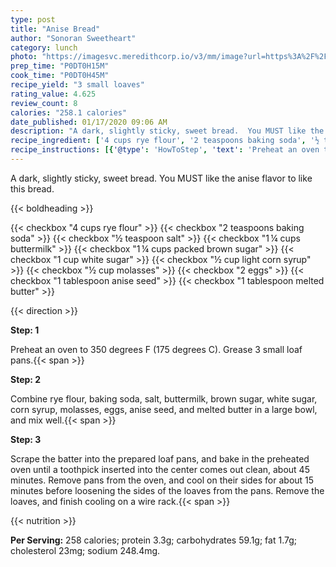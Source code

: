 ```yaml
---
type: post
title: "Anise Bread"
author: "Sonoran Sweetheart"
category: lunch
photo: "https://imagesvc.meredithcorp.io/v3/mm/image?url=https%3A%2F%2Fimages.media-allrecipes.com%2Fuserphotos%2F1090707.jpg"
prep_time: "P0DT0H15M"
cook_time: "P0DT0H45M"
recipe_yield: "3 small loaves"
rating_value: 4.625
review_count: 8
calories: "258.1 calories"
date_published: 01/17/2020 09:06 AM
description: "A dark, slightly sticky, sweet bread.  You MUST like the anise flavor to like this bread."
recipe_ingredient: ['4 cups rye flour', '2 teaspoons baking soda', '½ teaspoon salt', '1\u2009¼ cups buttermilk', '1\u2009¼ cups packed brown sugar', '1 cup white sugar', '½ cup light corn syrup', '½ cup molasses', '2 eggs', '1 tablespoon anise seed', '1 tablespoon melted butter']
recipe_instructions: [{'@type': 'HowToStep', 'text': 'Preheat an oven to 350 degrees F (175 degrees C). Grease 3 small loaf pans.\n'}, {'@type': 'HowToStep', 'text': 'Combine rye flour, baking soda, salt, buttermilk, brown sugar, white sugar, corn syrup, molasses, eggs, anise seed, and melted butter in a large bowl, and mix well.\n'}, {'@type': 'HowToStep', 'text': 'Scrape the batter into the prepared loaf pans, and bake in the preheated oven until a toothpick inserted into the center comes out clean, about 45 minutes.  Remove pans from the oven, and cool on their sides for about 15 minutes before loosening the sides of the loaves from the pans. Remove the loaves, and finish cooling on a wire rack.\n'}]
---
```


A dark, slightly sticky, sweet bread.  You MUST like the anise flavor to like this bread. 

{{< boldheading >}}

{{< checkbox "4 cups rye flour" >}}
{{< checkbox "2 teaspoons baking soda" >}}
{{< checkbox "½ teaspoon salt" >}}
{{< checkbox "1 ¼ cups buttermilk" >}}
{{< checkbox "1 ¼ cups packed brown sugar" >}}
{{< checkbox "1 cup white sugar" >}}
{{< checkbox "½ cup light corn syrup" >}}
{{< checkbox "½ cup molasses" >}}
{{< checkbox "2  eggs" >}}
{{< checkbox "1 tablespoon anise seed" >}}
{{< checkbox "1 tablespoon melted butter" >}}


{{< direction >}}

**Step: 1**

Preheat an oven to 350 degrees F (175 degrees C). Grease 3 small loaf pans.{{< span >}}

**Step: 2**

Combine rye flour, baking soda, salt, buttermilk, brown sugar, white sugar, corn syrup, molasses, eggs, anise seed, and melted butter in a large bowl, and mix well.{{< span >}}

**Step: 3**

Scrape the batter into the prepared loaf pans, and bake in the preheated oven until a toothpick inserted into the center comes out clean, about 45 minutes.  Remove pans from the oven, and cool on their sides for about 15 minutes before loosening the sides of the loaves from the pans. Remove the loaves, and finish cooling on a wire rack.{{< span >}}

{{< nutrition >}}

**Per Serving:** 258 calories; protein 3.3g; carbohydrates 59.1g; fat 1.7g; cholesterol 23mg; sodium 248.4mg.